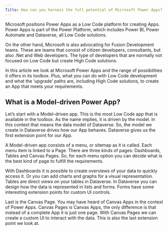 ```yaml
---
Title: How can you harness the full potential of Microsoft Power Apps?
---
```


Microsoft positions Power Apps as a Low Code platform for creating Apps. Power Apps is part of the Power Platform, which includes Power BI, Power Automate and Dataverse, all Low Code solutions.

On the other hand, Microsoft is also advocating for Fusion Development teams. These are teams that consist of citizen developers, consultants, but also .Net and Web developers. The type of developers that are normally not focused on Low Code but create High Code solutions.

In this article we look at Microsoft Power Apps and the range of possibilities it offers in its toolbox. Plus, what you can do with Low Code development and what the ‘upgrade’ paths are, including High Code solutions, to create an App that meets your requirements.

## What is a Model-driven Power App? 
Let’s start with a Model-driven app. This is the most Low Code app that is available in the toolbox. As the name implies, it is driven by the model. In this context that means the data model of Dataverse. So, the model we create in Dataverse drives how our App behaves. Dataverse gives us the first extension point for our App.

A Model-driven app consists of a menu, or sitemap as it is called. Each menu item is linked to a Page. There are three kinds of pages: Dashboards, Tables and Canvas Pages. So, for each menu option you can decide what is the best kind of page to fulfill the requirements.

With Dashboards it is possible to create overviews of your data to quickly access it. Or you can add charts and graphs for a visual representation. 
Tables are direct views on your tables in Dataverse. In Dataverse you can design how the data is represented in lists and forms. Forms have some interesting extension points for custom UI controls. 

Last is the Canvas Page. You may have heard of Canvas Apps in the context of Power Apps. Canvas Pages is Canvas Apps, the only difference is that instead of a complete App it is just one page. With Canvas Pages we can create a custom UI to interact with the data. This is also the last extension point we look at. 
